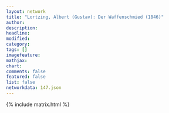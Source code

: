 ```yaml
---
layout: network
title: "Lortzing, Albert (Gustav): Der Waffenschmied (1846)"
author:
description:
headline:
modified:
category:
tags: []
imagefeature: 
mathjax: 
chart: 
comments: false
featured: false
list: false
networkdata: 147.json
---
```

{% include matrix.html %}
